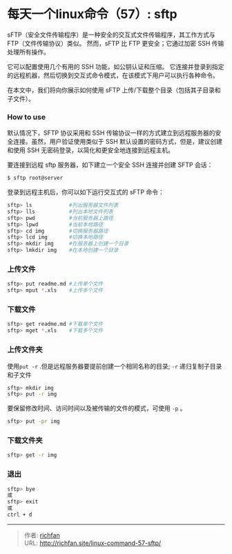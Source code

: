 # 每天一个linux命令（57）: sftp

sFTP（安全文件传输程序）是一种安全的交互式文件传输程序，其工作方式与 FTP（文件传输协议）类似。 然而，sFTP 比 FTP 更安全；它通过加密 SSH 传输处理所有操作。

<!--more-->
它可以配置使用几个有用的 SSH 功能，如公钥认证和压缩。 它连接并登录到指定的远程机器，然后切换到交互式命令模式，在该模式下用户可以执行各种命令。

在本文中，我们将向你展示如何使用 sFTP 上传/下载整个目录（包括其子目录和子文件）。

### How to use
默认情况下，SFTP 协议采用和 SSH 传输协议一样的方式建立到远程服务器的安全连接。虽然，用户验证使用类似于 SSH 默认设置的密码方式，但是，建议创建和使用 SSH 无密码登录，以简化和更安全地连接到远程主机。

要连接到远程 sftp 服务器，如下建立一个安全 SSH 连接并创建 SFTP 会话：
```bash
$ sftp root@server
```
登录到远程主机后，你可以如下运行交互式的 sFTP 命令：
```bash
sftp> ls            #列出服务器文件列表
sftp> lls           #列出本地文件列表
sftp> pwd           #当前服务器上路径
sftp> lpwd          #当前本地路径
sftp> cd img        #切换服务器路径
sftp> lcd img       #切换本地路径
sftp> mkdir img     #在服务器上创建一个目录
sftp> lmkdir img    #在本地创建一个目录
```
### 上传文件
```bash
sftp> put readme.md #上传单个文件
sftp> mput *.xls    #上传多个文件
```

### 下载文件
```bash
sftp> get readme.md #下载单个文件
sftp> mget *.xls    #下载多个文件
```

### 上传文件夹
使用`put -r` .但是远程服务器要提前创建一个相同名称的目录; `-r` 递归复制子目录和子文件
```bash
sftp> mkdir img
sftp> put -r img
```
要保留修改时间、访问时间以及被传输的文件的模式，可使用 `-p` 。
```bash
sftp> put -pr img
```

### 下载文件夹
```bash
sftp> get -r img
```

### 退出
```bash
sftp> bye
或
sftp> exit
或
ctrl + d
```


---

> 作者: [richfan](https://richfan.site/)  
> URL: http://richfan.site/linux-command-57-sftp/  

